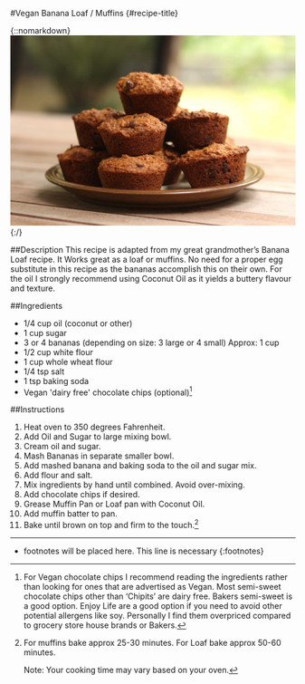 #Vegan Banana Loaf / Muffins {#recipe-title}

<div markdown=1 class="image-and-text">

{::nomarkdown} 
<img src="images/recipe-images/banana-muffin.JPG" class="image" alt="Banana muffins">
{:/}

<div markdown=1 class="text">

##Description
This recipe is adapted from my great grandmother’s Banana Loaf recipe. It Works great as a loaf or muffins. No need for a proper egg substitute in this recipe as the bananas accomplish this on their own. For the oil I strongly recommend using Coconut Oil as it yields a buttery flavour and texture. 

##Ingredients
- 1/4 cup oil (coconut or other)
- 1 cup sugar
- 3 or 4 bananas (depending on size: 3 large or 4 small) Approx: 1 cup
- 1/2 cup white flour
- 1 cup whole wheat flour
- 1/4 tsp salt
- 1 tsp baking soda
- Vegan 'dairy free' chocolate chips (optional)[^2]

##Instructions
1. Heat oven to 350 degrees Fahrenheit.
2. Add Oil and Sugar to large mixing bowl.
3. Cream oil and sugar.
4. Mash Bananas in separate smaller bowl.
5. Add mashed banana and baking soda to the oil and sugar mix.
6. Add flour and salt.
7. Mix ingredients by hand until combined. Avoid over-mixing.
8. Add chocolate chips if desired.
9. Grease Muffin Pan or Loaf pan with Coconut Oil.
10. Add muffin batter to pan.
11. Bake until brown on top and firm to the touch.[^1]

***

[^1]:For muffins bake approx 25-30 minutes.
	For Loaf bake approx 50-60 minutes.


	Note: Your cooking time may vary based on your oven.

[^2]:For Vegan chocolate chips I recommend reading the ingredients rather than looking for ones that are advertised as Vegan. Most semi-sweet chocolate chips other than ‘Chipits’ are dairy free. Bakers semi-sweet is a good option. Enjoy Life are a good option if you need to avoid other potential allergens like soy. Personally I find them overpriced compared to grocery store house brands or Bakers. 

* footnotes will be placed here. This line is necessary
{:footnotes}


</div>

</div>